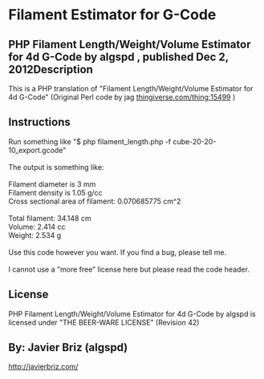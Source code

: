 Filament Estimator for G-Code
===============

PHP Filament Length/Weight/Volume Estimator for 4d G-Code  by algspd , published Dec 2, 2012Description
--------
This is a PHP translation of "Filament Length/Weight/Volume Estimator for 4d G-Code" (Original Perl code by jag <a href="http://www.thingiverse.com/thing:15499" target="_blank" rel="nofollow">thingiverse.com/thing:15499</a> )<br />

Instructions
--------
Run something like "$ php filament_length.php -f cube-20-20-10_export.gcode"<br />
<br />
The output is something like:<br />
<br />
Filament diameter is 3 mm<br />
Filament density is 1.05 g/cc<br />
Cross sectional area of filament: 0.070685775 cm^2<br />
<br />
Total filament: 34.148 cm<br />
Volume: 2.414 cc<br />
Weight: 2.534 g<br />
<br />
Use this code however you want. If you find a bug, please tell me.<br />
<br />
I cannot use a "more free" license here but please read the code header.


License
--------
PHP Filament Length/Weight/Volume Estimator for 4d G-Code by algspd is licensed under "THE BEER-WARE LICENSE" (Revision 42)



By: Javier Briz (algspd)
--------
<http://javierbriz.com/>
